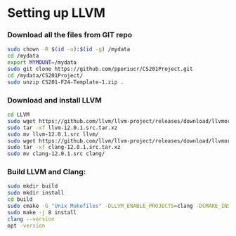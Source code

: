# Setting up LLVM
### Download all the files from GIT repo
```bash
sudo chown -R $(id -u):$(id -g) /mydata
cd /mydata
export MYMOUNT=/mydata
sudo git clone https://github.com/pperiucr/CS201Project.git
cd /mydata/CS201Project/
sudo unzip CS201-F24-Template-1.zip .
```

### Download and install LLVM
```bash
cd LLVM
sudo wget https://github.com/llvm/llvm-project/releases/download/llvmorg-12.0.1/llvm-12.0.1.src.tar.xz
sudo tar -xf llvm-12.0.1.src.tar.xz
sudo mv llvm-12.0.1.src llvm/
sudo wget https://github.com/llvm/llvm-project/releases/download/llvmorg-12.0.1/clang-12.0.1.src.tar.xz
sudo tar -xf clang-12.0.1.src.tar.xz
sudo mv clang-12.0.1.src clang/
```

###  Build LLVM and Clang:
```bash
sudo mkdir build
sudo mkdir install
cd build
sudo cmake -G "Unix Makefiles" -DLLVM_ENABLE_PROJECTS=clang -DCMAKE_INSTALL_PREFIX=../install -DCMAKE_BUILD_TYPE=Release ../llvm
sudo make -j 8 install
clang --version
opt -version
```
